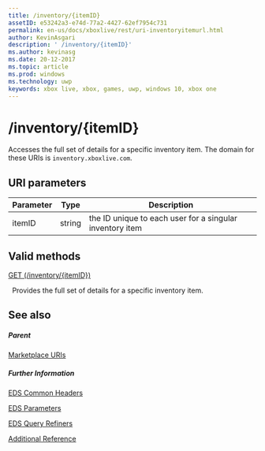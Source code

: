 ```yaml
---
title: /inventory/{itemID}
assetID: e53242a3-e74d-77a2-4427-62ef7954c731
permalink: en-us/docs/xboxlive/rest/uri-inventoryitemurl.html
author: KevinAsgari
description: ' /inventory/{itemID}'
ms.author: kevinasg
ms.date: 20-12-2017
ms.topic: article
ms.prod: windows
ms.technology: uwp
keywords: xbox live, xbox, games, uwp, windows 10, xbox one
---
```



# /inventory/{itemID}
Accesses the full set of details for a specific inventory item. 
The domain for these URIs is `inventory.xboxlive.com`.
 
<a id="ID4ET"></a>

 
## URI parameters
 
| Parameter| Type| Description| 
| --- | --- | --- | 
| itemID| string| the ID unique to each user for a singular inventory item| 
  
<a id="ID4EPB"></a>

 
## Valid methods

[GET (/inventory/{itemID})](uri-inventoryitemurlget.md)

&nbsp;&nbsp;Provides the full set of details for a specific inventory item.
 
<a id="ID4EZB"></a>

 
## See also
 
<a id="ID4E2B"></a>

 
##### Parent 

[Marketplace URIs](atoc-reference-marketplace.md)

  
<a id="ID4EFC"></a>

 
##### Further Information 

[EDS Common Headers](../../additional/edscommonheaders.md)

 [EDS Parameters](../../additional/edsparameters.md)

 [EDS Query Refiners](../../additional/edsqueryrefiners.md)

 [Additional Reference](../../additional/atoc-xboxlivews-reference-additional.md)

   
